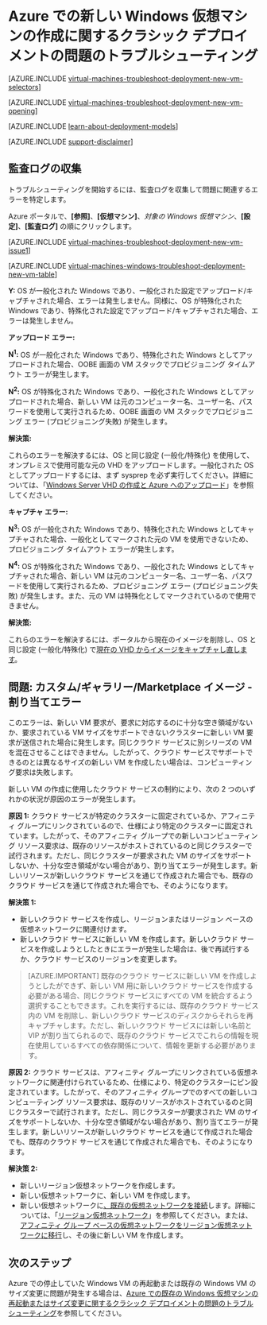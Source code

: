 <properties
   pageTitle="Windows VM のクラシック デプロイメントのトラブルシューティング | Microsoft Azure"
   description="Azure での新しい Windows 仮想マシンの作成に関するクラシック デプロイメントの問題のトラブルシューティング"
   services="virtual-machines-windows"
   documentationCenter=""
   authors="JiangChen79"
   manager="felixwu"
   editor=""
   tags="top-support-issue"/>

<tags
  ms.service="virtual-machines-windows"
  ms.workload="na"
  ms.tgt_pltfrm="vm-windows"
  ms.devlang="na"
  ms.topic="article"
  ms.date="09/06/2016"
  ms.author="cjiang"/>

# Azure での新しい Windows 仮想マシンの作成に関するクラシック デプロイメントの問題のトラブルシューティング

[AZURE.INCLUDE [virtual-machines-troubleshoot-deployment-new-vm-selectors](../../includes/virtual-machines-windows-troubleshoot-deployment-new-vm-selectors-include.md)]

[AZURE.INCLUDE [virtual-machines-troubleshoot-deployment-new-vm-opening](../../includes/virtual-machines-troubleshoot-deployment-new-vm-opening-include.md)]

[AZURE.INCLUDE [learn-about-deployment-models](../../includes/learn-about-deployment-models-classic-include.md)]

[AZURE.INCLUDE [support-disclaimer](../../includes/support-disclaimer.md)]

## 監査ログの収集

トラブルシューティングを開始するには、監査ログを収集して問題に関連するエラーを特定します。

Azure ポータルで、**[参照]**、**[仮想マシン]**、*対象の Windows 仮想マシン*、**[設定]**、**[監査ログ]** の順にクリックします。

[AZURE.INCLUDE [virtual-machines-troubleshoot-deployment-new-vm-issue1](../../includes/virtual-machines-troubleshoot-deployment-new-vm-issue1-include.md)]

[AZURE.INCLUDE [virtual-machines-windows-troubleshoot-deployment-new-vm-table](../../includes/virtual-machines-windows-troubleshoot-deployment-new-vm-table.md)]

**Y:** OS が一般化された Windows であり、一般化された設定でアップロード/キャプチャされた場合、エラーは発生しません。同様に、OS が特殊化された Windows であり、特殊化された設定でアップロード/キャプチャされた場合、エラーは発生しません。

**アップロード エラー:**

**N<sup>1</sup>:** OS が一般化された Windows であり、特殊化された Windows としてアップロードされた場合、OOBE 画面の VM スタックでプロビジョニング タイムアウト エラーが発生します。

**N<sup>2</sup>:** OS が特殊化された Windows であり、一般化された Windows としてアップロードされた場合、新しい VM は元のコンピューター名、ユーザー名、パスワードを使用して実行されるため、OOBE 画面の VM スタックでプロビジョニング エラー (プロビジョニング失敗) が発生します。

**解決策:**

これらのエラーを解決するには、OS と同じ設定 (一般化/特殊化) を使用して、オンプレミスで使用可能な元の VHD をアップロードします。一般化された OS としてアップロードするには、まず sysprep を必ず実行してください。詳細については、「[Windows Server VHD の作成と Azure へのアップロード](virtual-machines-windows-classic-createupload-vhd.md)」を参照してください。

**キャプチャ エラー:**

**N<sup>3</sup>:** OS が一般化された Windows であり、特殊化された Windows としてキャプチャされた場合、一般化としてマークされた元の VM を使用できないため、プロビジョニング タイムアウト エラーが発生します。

**N<sup>4</sup>:** OS が特殊化された Windows であり、一般化された Windows としてキャプチャされた場合、新しい VM は元のコンピューター名、ユーザー名、パスワードを使用して実行されるため、プロビジョニング エラー (プロビジョニング失敗) が発生します。また、元の VM は特殊化としてマークされているので使用できません。

**解決策:**

これらのエラーを解決するには、ポータルから現在のイメージを削除し、OS と同じ設定 (一般化/特殊化) で[現在の VHD からイメージをキャプチャし直します](virtual-machines-windows-classic-capture-image.md)。

## 問題: カスタム/ギャラリー/Marketplace イメージ - 割り当てエラー
このエラーは、新しい VM 要求が、要求に対応するのに十分な空き領域がないか、要求されている VM サイズをサポートできないクラスターに新しい VM 要求が送信された場合に発生します。同じクラウド サービスに別シリーズの VM を混在させることはできません。したがって、クラウド サービスでサポートできるのとは異なるサイズの新しい VM を作成したい場合は、コンピューティング要求は失敗します。

新しい VM の作成に使用したクラウド サービスの制約により、次の 2 つのいずれかの状況が原因のエラーが発生します。

**原因 1:** クラウド サービスが特定のクラスターに固定されているか、アフィニティ グループにリンクされているので、仕様により特定のクラスターに固定されています。したがって、そのアフィニティ グループでの新しいコンピューティング リソース要求は、既存のリソースがホストされているのと同じクラスターで試行されます。ただし、同じクラスターが要求された VM のサイズをサポートしないか、十分な空き領域がない場合があり、割り当てエラーが発生します。新しいリソースが新しいクラウド サービスを通じて作成された場合でも、既存のクラウド サービスを通じて作成された場合でも、そのようになります。

**解決策 1:**

- 新しいクラウド サービスを作成し、リージョンまたはリージョン ベースの仮想ネットワークに関連付けます。
- 新しいクラウド サービスに新しい VM を作成します。新しいクラウド サービスを作成しようとしたときにエラーが発生した場合は、後で再試行するか、クラウド サービスのリージョンを変更します。

> [AZURE.IMPORTANT] 既存のクラウド サービスに新しい VM を作成しようとしたができず、新しい VM 用に新しいクラウド サービスを作成する必要がある場合、同じクラウド サービスにすべての VM を統合するよう選択することもできます。これを実行するには、既存のクラウド サービス内の VM を削除し、新しいクラウド サービスのディスクからそれらを再キャプチャします。ただし、新しいクラウド サービスには新しい名前と VIP が割り当てられるので、既存のクラウド サービスでこれらの情報を現在使用しているすべての依存関係について、情報を更新する必要があります。

**原因 2:** クラウド サービスは、アフィニティ グループにリンクされている仮想ネットワークに関連付けられているため、仕様により、特定のクラスターにピン設定されています。したがって、そのアフィニティ グループでのすべての新しいコンピューティング リソース要求は、既存のリソースがホストされているのと同じクラスターで試行されます。ただし、同じクラスターが要求された VM のサイズをサポートしないか、十分な空き領域がない場合があり、割り当てエラーが発生します。新しいリソースが新しいクラウド サービスを通じて作成された場合でも、既存のクラウド サービスを通じて作成された場合でも、そのようになります。

**解決策 2:**

- 新しいリージョン仮想ネットワークを作成します。
- 新しい仮想ネットワークに、新しい VM を作成します。
- 新しい仮想ネットワークに[、既存の仮想ネットワークを接続](https://azure.microsoft.com/blog/vnet-to-vnet-connecting-virtual-networks-in-azure-across-different-regions/)します。詳細については、「[リージョン仮想ネットワーク](https://azure.microsoft.com/blog/2014/05/14/regional-virtual-networks/)」を参照してください。または、[アフィニティ グループ ベースの仮想ネットワークをリージョン仮想ネットワークに移行](https://azure.microsoft.com/blog/2014/11/26/migrating-existing-services-to-regional-scope/)し、その後に新しい VM を作成します。

## 次のステップ
Azure での停止していた Windows VM の再起動または既存の Windows VM のサイズ変更に問題が発生する場合は、[Azure での既存の Windows 仮想マシンの再起動またはサイズ変更に関するクラシック デプロイメントの問題のトラブルシューティング](virtual-machines-windows-classic-restart-resize-error-troubleshooting.md)を参照してください。

<!---HONumber=AcomDC_0928_2016-->